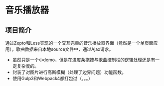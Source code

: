 # 音乐播放器
## 项目简介
通过Zepto和Less实现的一个交互完善的音乐播放器界面（竟然是一个单页面应用），歌曲数据来自本地source文件中，通过Ajax请求。
- 虽然只是一个小demo，但是在进度条拖拽与歌曲控制栏的逻辑处理还是有一定复杂度的。
- 封装了对图片进行高斯模糊（处理了边界问题）功能函数。
- 使用Gulp3和Webpack4都打包过（。。。）
